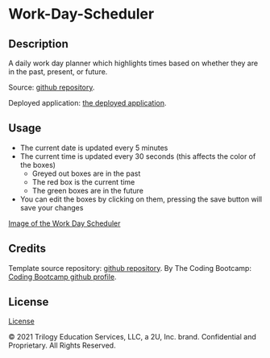 # Work-Day-Scheduler

## Description 

A daily work day planner which highlights times based on whether they are in the past, present, or future.

Source: [github repository](https://github.com/byampols/work-day-scheduler).

Deployed application: [the deployed application](https://byampols.github.io/work-day-scheduler/).

## Usage 

* The current date is updated every 5 minutes
* The current time is updated every 30 seconds (this affects the color of the boxes)
    * Greyed out boxes are in the past
    * The red box is the current time
    * The green boxes are in the future
* You can edit the boxes by clicking on them, pressing the save button will save your changes

[Image of the Work Day Scheduler](assets/images/screenshot.png)

## Credits

Template source repository: [github repository](https://github.com/coding-boot-camp/super-disco).
By The Coding Bootcamp: [Coding Bootcamp github profile](https://github.com/coding-boot-camp).

## License

[License](LICENSE)

© 2021 Trilogy Education Services, LLC, a 2U, Inc. brand. Confidential and Proprietary. All Rights Reserved.
